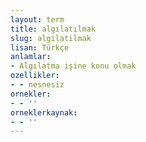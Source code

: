 ```yaml
---
layout: term
title: algılatılmak
slug: algilatilmak
lisan: Türkçe
anlamlar:
- Algılatma işine konu olmak
ozellikler:
- - nesnesiz
ornekler:
- - ''
orneklerkaynak:
- - ''
---
```

